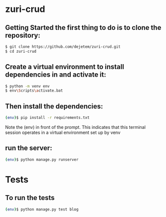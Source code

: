 # zuri-crud

## Getting Started the first thing to do is to clone the repository:

```bash
$ git clone https://github.com/dejetem/zuri-crud.git
$ cd zuri-crud
```

## Create a virtual environment to install dependencies in and activate it:

```bash
$ python -m venv env
$ env\Scripts\activate.bat
```

## Then install the dependencies:

```bash
(env)$ pip install -r requirements.txt
```

Note the (env) in front of the prompt. This indicates that this terminal session operates in a virtual environment set up by venv

## run the server:

```bash
(env)$ python manage.py runserver
```

# Tests

## To run the tests

```bash
(env)$ python manage.py test blog
```
